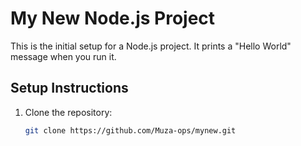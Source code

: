 # My New Node.js Project

This is the initial setup for a Node.js project. It prints a "Hello World" message when you run it.

## Setup Instructions

1. Clone the repository:
   ```bash
   git clone https://github.com/Muza-ops/mynew.git
